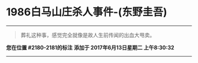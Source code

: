 # 1986白马山庄杀人事件-(东野圭吾)

---

> 葬礼这种事，感觉完全就像是故人生前传闻的出血大甩卖。

**您在位置 #2180-2181的标注** **添加于 2017年6月13日星期二 上午8:30:32**

---

